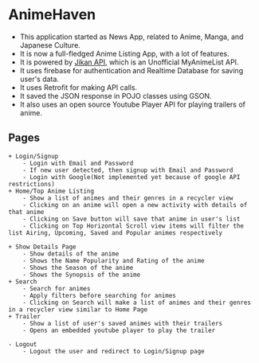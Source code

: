 # AnimeHaven

- This application started as News App, related to Anime, Manga, and Japanese Culture.
- It is now a full-fledged Anime Listing App, with a lot of features.
- It is powered by [Jikan API](https://jikan.moe/), which is an Unofficial MyAnimeList API.
- It uses firebase for authentication and Realtime Database for saving user's data.
- It uses Retrofit for making API calls.
- It saved the JSON response in POJO classes using GSON.
- It also uses an open source Youtube Player API for playing trailers of anime.

## Pages

    + Login/Signup
        - Login with Email and Password
        - If new user detected, then signup with Email and Password
        - Login with Google(Not implemented yet because of google API restrictions)
    + Home/Top Anime Listing
        - Show a list of animes and their genres in a recycler view
        - Clicking on an anime will open a new activity with details of that anime
        - Clicking on Save button will save that anime in user's list
        - Clicking on Top Horizontal Scroll view items will filter the list Airing, Upcoming, Saved and Popular animes respectively

    + Show Details Page
        - Show details of the anime
        - Shows the Name Popularity and Rating of the anime
        - Shows the Season of the anime
        - Shows the Synopsis of the anime
    + Search
        - Search for animes
        - Apply filters before searching for animes
        - Clicking on Search will make a list of animes and their genres in a recycler view similar to Home Page
    + Trailer
        - Show a list of user's saved animes with their trailers
        - Opens an embedded youtube player to play the trailer

    - Logout
        - Logout the user and redirect to Login/Signup page
